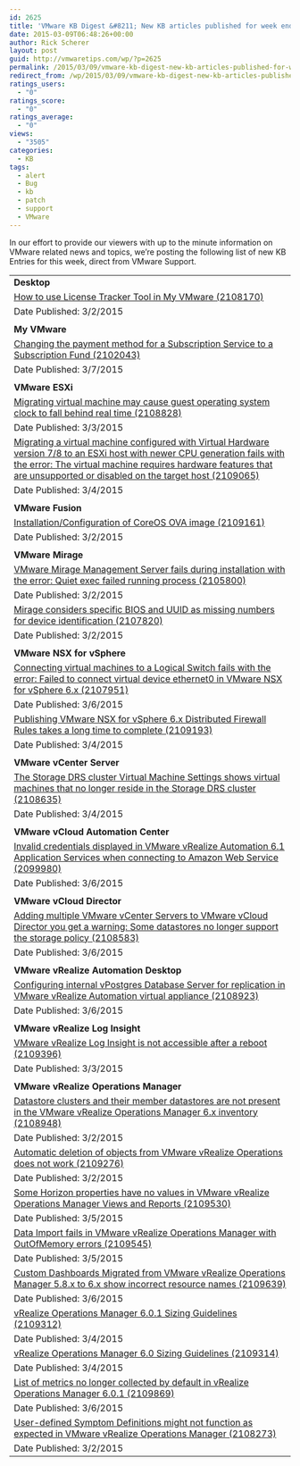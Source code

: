 ```yaml
---
id: 2625
title: 'VMware KB Digest &#8211; New KB articles published for week ending 3/7/15'
date: 2015-03-09T06:48:26+00:00
author: Rick Scherer
layout: post
guid: http://vmwaretips.com/wp/?p=2625
permalink: /2015/03/09/vmware-kb-digest-new-kb-articles-published-for-week-ending-3715/
redirect_from: /wp/2015/03/09/vmware-kb-digest-new-kb-articles-published-for-week-ending-3715/
ratings_users:
  - "0"
ratings_score:
  - "0"
ratings_average:
  - "0"
views:
  - "3505"
categories:
  - KB
tags:
  - alert
  - Bug
  - kb
  - patch
  - support
  - VMware
---
```

In our effort to provide our viewers with up to the minute information on VMware related news and topics, we&#8217;re posting the following list of new KB Entries for this week, direct from VMware Support.

<!--more-->

<table border="0" cellspacing="0" cellpadding="0">
  <tr>
    <td valign="top" width="727">
      <strong>Desktop</strong>
    </td>
  </tr>
  
  <tr>
    <td valign="top" width="727">
      <a href="http://vmw.re/1AVRCQU">How to use License Tracker Tool in My VMware (2108170)</a>
    </td>
  </tr>
  
  <tr>
    <td valign="top" width="727">
      Date Published: 3/2/2015
    </td>
  </tr>
  
  <tr>
    <td valign="top" width="727">
    </td>
  </tr>
  
  <tr>
    <td valign="top" width="727">
      <strong>My VMware</strong>
    </td>
  </tr>
  
  <tr>
    <td valign="top" width="727">
      <a href="http://vmw.re/1AVRFMt">Changing the payment method for a Subscription Service to a Subscription Fund (2102043)</a>
    </td>
  </tr>
  
  <tr>
    <td valign="top" width="727">
      Date Published: 3/7/2015
    </td>
  </tr>
  
  <tr>
    <td valign="top" width="727">
    </td>
  </tr>
  
  <tr>
    <td valign="top" width="727">
      <strong>VMware ESXi</strong>
    </td>
  </tr>
  
  <tr>
    <td valign="top" width="727">
      <a href="http://vmw.re/1AVRFMz">Migrating virtual machine may cause guest operating system clock to fall behind real time (2108828)</a>
    </td>
  </tr>
  
  <tr>
    <td valign="top" width="727">
      Date Published: 3/3/2015
    </td>
  </tr>
  
  <tr>
    <td valign="top" width="727">
      <a href="http://vmw.re/1F2Wn1n">Migrating a virtual machine configured with Virtual Hardware version 7/8 to an ESXi host with newer CPU generation fails with the error: The virtual machine requires hardware features that are unsupported or disabled on the target host (2109065)</a>
    </td>
  </tr>
  
  <tr>
    <td valign="top" width="727">
      Date Published: 3/4/2015
    </td>
  </tr>
  
  <tr>
    <td valign="top" width="727">
    </td>
  </tr>
  
  <tr>
    <td valign="top" width="727">
      <strong>VMware Fusion</strong>
    </td>
  </tr>
  
  <tr>
    <td valign="top" width="727">
      <a href="http://vmw.re/1F2WlXa">Installation/Configuration of CoreOS OVA image (2109161)</a>
    </td>
  </tr>
  
  <tr>
    <td valign="top" width="727">
      Date Published: 3/2/2015
    </td>
  </tr>
  
  <tr>
    <td valign="top" width="727">
    </td>
  </tr>
  
  <tr>
    <td valign="top" width="727">
      <strong>VMware Mirage</strong>
    </td>
  </tr>
  
  <tr>
    <td valign="top" width="727">
      <a href="http://vmw.re/1AVRG2T">VMware Mirage Management Server fails during installation with the error: Quiet exec failed running process (2105800)</a>
    </td>
  </tr>
  
  <tr>
    <td valign="top" width="727">
      Date Published: 3/2/2015
    </td>
  </tr>
  
  <tr>
    <td valign="top" width="727">
      <a href="http://vmw.re/1F2Wn1r">Mirage considers specific BIOS and UUID as missing numbers for device identification (2107820)</a>
    </td>
  </tr>
  
  <tr>
    <td valign="top" width="727">
      Date Published: 3/2/2015
    </td>
  </tr>
  
  <tr>
    <td valign="top" width="727">
    </td>
  </tr>
  
  <tr>
    <td valign="top" width="727">
      <strong>VMware NSX for vSphere</strong>
    </td>
  </tr>
  
  <tr>
    <td valign="top" width="727">
      <a href="http://vmw.re/1F2Wn1t">Connecting virtual machines to a Logical Switch fails with the error: Failed to connect virtual device ethernet0 in VMware NSX for vSphere 6.x (2107951)</a>
    </td>
  </tr>
  
  <tr>
    <td valign="top" width="727">
      Date Published: 3/6/2015
    </td>
  </tr>
  
  <tr>
    <td valign="top" width="727">
      <a href="http://vmw.re/1AVRG34">Publishing VMware NSX for vSphere 6.x Distributed Firewall Rules takes a long time to complete (2109193)</a>
    </td>
  </tr>
  
  <tr>
    <td valign="top" width="727">
      Date Published: 3/4/2015
    </td>
  </tr>
  
  <tr>
    <td valign="top" width="727">
    </td>
  </tr>
  
  <tr>
    <td valign="top" width="727">
      <strong>VMware vCenter Server</strong>
    </td>
  </tr>
  
  <tr>
    <td valign="top" width="727">
      <a href="http://vmw.re/1AVRD7n">The Storage DRS cluster Virtual Machine Settings shows virtual machines that no longer reside in the Storage DRS cluster (2108635)</a>
    </td>
  </tr>
  
  <tr>
    <td valign="top" width="727">
      Date Published: 3/4/2015
    </td>
  </tr>
  
  <tr>
    <td valign="top" width="727">
    </td>
  </tr>
  
  <tr>
    <td valign="top" width="727">
      <strong>VMware vCloud Automation Center</strong>
    </td>
  </tr>
  
  <tr>
    <td valign="top" width="727">
      <a href="http://vmw.re/1AVRG38">Invalid credentials displayed in VMware vRealize Automation 6.1 Application Services when connecting to Amazon Web Service (2099980)</a>
    </td>
  </tr>
  
  <tr>
    <td valign="top" width="727">
      Date Published: 3/6/2015
    </td>
  </tr>
  
  <tr>
    <td valign="top" width="727">
    </td>
  </tr>
  
  <tr>
    <td valign="top" width="727">
      <strong>VMware vCloud Director</strong>
    </td>
  </tr>
  
  <tr>
    <td valign="top" width="727">
      <a href="http://vmw.re/1F2WnhK">Adding multiple VMware vCenter Servers to VMware vCloud Director you get a warning: Some datastores no longer support the storage policy (2108583)</a>
    </td>
  </tr>
  
  <tr>
    <td valign="top" width="727">
      Date Published: 3/6/2015
    </td>
  </tr>
  
  <tr>
    <td valign="top" width="727">
    </td>
  </tr>
  
  <tr>
    <td valign="top" width="727">
      <strong>VMware vRealize Automation Desktop</strong>
    </td>
  </tr>
  
  <tr>
    <td valign="top" width="727">
      <a href="http://vmw.re/1AVRGjo">Configuring internal vPostgres Database Server for replication in VMware vRealize Automation virtual appliance (2108923)</a>
    </td>
  </tr>
  
  <tr>
    <td valign="top" width="727">
      Date Published: 3/6/2015
    </td>
  </tr>
  
  <tr>
    <td valign="top" width="727">
    </td>
  </tr>
  
  <tr>
    <td valign="top" width="727">
      <strong>VMware vRealize Log Insight</strong>
    </td>
  </tr>
  
  <tr>
    <td valign="top" width="727">
      <a href="http://vmw.re/1AVRGju">VMware vRealize Log Insight is not accessible after a reboot (2109396)</a>
    </td>
  </tr>
  
  <tr>
    <td valign="top" width="727">
      Date Published: 3/3/2015
    </td>
  </tr>
  
  <tr>
    <td valign="top" width="727">
    </td>
  </tr>
  
  <tr>
    <td valign="top" width="727">
      <strong>VMware vRealize Operations Manager</strong>
    </td>
  </tr>
  
  <tr>
    <td valign="top" width="727">
      <a href="http://vmw.re/1F2WnhN">Datastore clusters and their member datastores are not present in the VMware vRealize Operations Manager 6.x inventory (2108948)</a>
    </td>
  </tr>
  
  <tr>
    <td valign="top" width="727">
      Date Published: 3/2/2015
    </td>
  </tr>
  
  <tr>
    <td valign="top" width="727">
      <a href="http://vmw.re/1AVRD7r">Automatic deletion of objects from VMware vRealize Operations does not work (2109276)</a>
    </td>
  </tr>
  
  <tr>
    <td valign="top" width="727">
      Date Published: 3/2/2015
    </td>
  </tr>
  
  <tr>
    <td valign="top" width="727">
      <a href="http://vmw.re/1AVRGjA">Some Horizon properties have no values in VMware vRealize Operations Manager Views and Reports (2109530)</a>
    </td>
  </tr>
  
  <tr>
    <td valign="top" width="727">
      Date Published: 3/5/2015
    </td>
  </tr>
  
  <tr>
    <td valign="top" width="727">
      <a href="http://vmw.re/1F2WoSV">Data Import fails in VMware vRealize Operations Manager with OutOfMemory errors (2109545)</a>
    </td>
  </tr>
  
  <tr>
    <td valign="top" width="727">
      Date Published: 3/5/2015
    </td>
  </tr>
  
  <tr>
    <td valign="top" width="727">
      <a href="http://vmw.re/1AVRDnL">Custom Dashboards Migrated from VMware vRealize Operations Manager 5.8.x to 6.x show incorrect resource names (2109639)</a>
    </td>
  </tr>
  
  <tr>
    <td valign="top" width="727">
      Date Published: 3/6/2015
    </td>
  </tr>
  
  <tr>
    <td valign="top" width="727">
      <a href="http://vmw.re/1F2WoSY">vRealize Operations Manager 6.0.1 Sizing Guidelines (2109312)</a>
    </td>
  </tr>
  
  <tr>
    <td valign="top" width="727">
      Date Published: 3/4/2015
    </td>
  </tr>
  
  <tr>
    <td valign="top" width="727">
      <a href="http://vmw.re/1AVRGjE">vRealize Operations Manager 6.0 Sizing Guidelines (2109314)</a>
    </td>
  </tr>
  
  <tr>
    <td valign="top" width="727">
      Date Published: 3/4/2015
    </td>
  </tr>
  
  <tr>
    <td valign="top" width="727">
      <a href="http://vmw.re/1AVRDnT">List of metrics no longer collected by default in vRealize Operations Manager 6.0.1 (2109869)</a>
    </td>
  </tr>
  
  <tr>
    <td valign="top" width="727">
      Date Published: 3/6/2015
    </td>
  </tr>
  
  <tr>
    <td valign="top" width="727">
      <a href="http://vmw.re/1F2WnhS">User-defined Symptom Definitions might not function as expected in VMware vRealize Operations Manager (2108273)</a>
    </td>
  </tr>
  
  <tr>
    <td valign="top" width="727">
      Date Published: 3/2/2015
    </td>
  </tr>
</table>

<div class="feedflare">
</div>